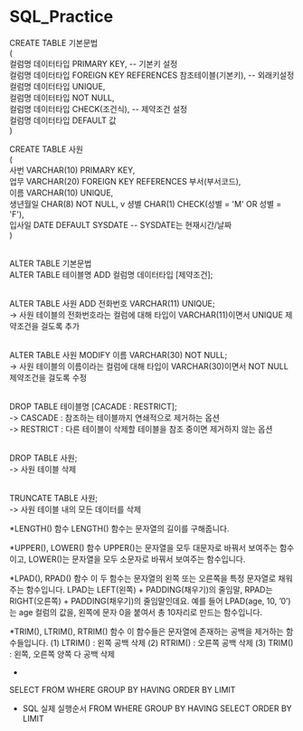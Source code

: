 # SQL_Practice

CREATE TABLE 기본문법 <br>
( <br>
  컬럼명 데이터타입 PRIMARY KEY, -- 기본키 설정 <br>
  컬럼명 데이터타입 FOREIGN KEY REFERENCES 참조테이블(기본키), -- 외래키설정 <br>
  컬럼명 데이터타입 UNIQUE, <br>
  컬럼명 데이터타입 NOT NULL, <br>
  컬럼명 데이터타입 CHECK(조건식), -- 제약조건 설정 <br>
  컬럼명 데이터타입 DEFAULT 값 <br>
) <br>

CREATE TABLE 사원 <br>
( <br>
  사번 VARCHAR(10) PRIMARY KEY, <br>
  업무 VARCHAR(20) FOREIGN KEY REFERENCES 부서(부서코드), <br>
  이름 VARCHAR(10) UNIQUE, <br>
  생년월일 CHAR(8) NOT NULL, v
  셩별 CHAR(1) CHECK(성별 = 'M' OR 성별 = 'F'), <br>
  입사일 DATE DEFAULT SYSDATE -- SYSDATE는 현재시간/날짜 <br>
) <br>

<br>
ALTER TABLE 기본문법 <br>
ALTER TABLE 테이블명 ADD 컬럼명 데이터타입 [제약조건]; <br>
<br>

ALTER TABLE 사원 ADD 전화번호 VARCHAR(11) UNIQUE; <br>
-> 사원 테이블의 전화번호라는 컬럼에 대해 타입이 VARCHAR(11)이면서 UNIQUE 제약조건을 걸도록 추가 <br>
<br>

ALTER TABLE 사원 MODIFY 이름 VARCHAR(30) NOT NULL; <br>
-> 사원 테이블의 이름이라는 컬럼에 대해 타입이 VARCHAR(30)이면서 NOT NULL 제약조건을 걸도록 수정 <br>
<br>

DROP TABLE 테이블명 [CACADE : RESTRICT]; <br>
-> CASCADE : 참조하는 테이블까지 연쇄적으로 제거하는 옵션 <br>
-> RESTRICT : 다른 테이블이 삭제할 테이블을 참조 중이면 제거하지 않는 옵션 <br>
<br>

DROP TABLE 사원; <br>
-> 사원 테이블 삭제 <br>
<br>

TRUNCATE TABLE 사원; <br>
-> 사원 테이블 내의 모든 데이터를 삭제 <br>

*LENGTH() 함수
LENGTH() 함수는 문자열의 길이를 구해줍니다.

*UPPER(), LOWER() 함수
UPPER()는 문자열을 모두 대문자로 바꿔서 보여주는 함수이고, LOWER()는 문자열을 모두 소문자로 바꿔서 보여주는 함수입니다.

*LPAD(), RPAD() 함수
이 두 함수는 문자열의 왼쪽 또는 오른쪽을 특정 문자열로 채워주는 함수입니다.
LPAD는 LEFT(왼쪽) + PADDING(채우기)의 줄임말, RPAD는 RIGHT(오른쪽) + PADDING(채우기)의 줄임말인데요.
예를 들어 LPAD(age, 10, ’0’)는 age 컬럼의 값을, 왼쪽에 문자 0을 붙여서 총 10자리로 만드는 함수입니다. 


*TRIM(), LTRIM(), RTRIM() 함수
이 함수들은 문자열에 존재하는 공백을 제거하는 함수들입니다.
(1) LTRIM() : 왼쪽 공백 삭제
(2) RTRIM() : 오른쪽 공백 삭제
(3) TRIM() : 왼쪽, 오른쪽 양쪽 다 공백 삭제


* 
SELECT
FROM
WHERE
GROUP BY
HAVING
ORDER BY
LIMIT

* SQL 실제 실행순서
FROM
WHERE
GROUP BY
HAVING
SELECT
ORDER BY
LIMIT





